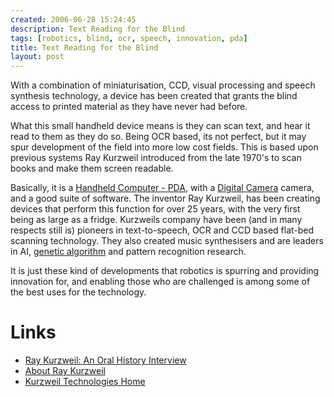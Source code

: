 ```yaml
---
created: 2006-06-28 15:24:45
description: Text Reading for the Blind
tags: [robotics, blind, ocr, speech, innovation, pda]
title: Text Reading for the Blind
layout: post
---
```

With a combination of miniaturisation, CCD, visual processing and speech synthesis technology, a device has been created that grants the blind access to printed material as they have never had before.

What this small handheld device means is they can scan text, and hear it read to them as they do so. Being OCR based, its not perfect, but it may spur development of the field into more low cost fields. This is based upon previous systems Ray Kurzweil introduced from the late 1970's to scan books and make them screen readable.

Basically, it is a [Handheld Computer - PDA](/wiki/pda "Personal Data Assistant"), with a [Digital Camera](/wiki/ccd "Charge Coupled Device") camera, and a good suite of software. The inventor Ray Kurzweil, has been creating devices that perform this function for over 25 years, with the very first being as large as a fridge. Kurzweils company have been (and in many respects still is) pioneers in text-to-speech, OCR and CCD based flat-bed scanning technology. They also created music synthesisers and are leaders in AI, [genetic algorithm](/wiki/genetic_algorithm "Genetic Algorithm") and pattern recognition research.

It is just these kind of developments that robotics is spurring and providing innovation for, and enabling those who are challenged is among some of the best uses for the technology.

# Links

* [Ray Kurzweil: An Oral History Interview](http://www.afb.org/info/living-with-vision-loss/using-technology/ray-kurzweil/124)
* <a href="http://www.kurzweiltech.com/aboutray.html" >About Ray Kurzweil</a>
* <a href="http://www.kurzweiltech.com/ktihome.html" >Kurzweil Technologies Home</a>
